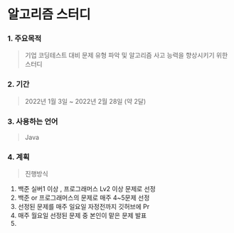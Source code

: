 # 알고리즘 스터디
### 1. 주요목적
> 기업 코딩테스트 대비 문제 유형 파악 및 알고리즘 사고 능력을 향상시키기 위한 스터디

### 2. 기간
> 2022년 1월 3일 ~ 2022년 2월 28일 (약 2달)

### 3. 사용하는 언어
> Java

### 4. 계획
> 진행방식
1. 백준 실버1 이상 , 프로그래머스 Lv2 이상 문제로 선정
2. 백준 or 프로그래머스의 문제로 매주 4~5문제 선정
3. 선정된 문제를 매주 일요일 자정전까지 깃허브에 Pr
4. 매주 월요일 선정된 문제 중 본인이 맡은 문제 발표
5. 
